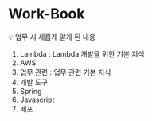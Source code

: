 # Work-Book
💡 업무 시 새롭게 알게 된 내용

1. Lambda : Lambda 개발을 위한 기본 지식
2. AWS
3. 업무 관련 : 업무 관련 기본 지식
4. 개발 도구
5. Spring
6. Javascript
7. 배포

